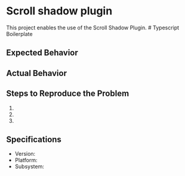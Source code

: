 # Scroll shadow plugin

This project enables the use of the Scroll Shadow Plugin. # Typescript Boilerplate


## Expected Behavior


## Actual Behavior


## Steps to Reproduce the Problem

  1.
  1.
  1.

## Specifications

  - Version:
  - Platform:
  - Subsystem:
